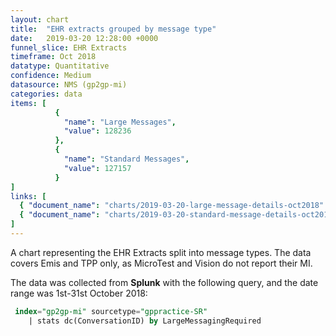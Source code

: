 ```yaml
---
layout: chart
title:  "EHR extracts grouped by message type"
date:   2019-03-20 12:28:00 +0000
funnel_slice: EHR Extracts
timeframe: Oct 2018
datatype: Quantitative
confidence: Medium
datasource: NMS (gp2gp-mi)
categories: data
items: [
          {
            "name": "Large Messages",
            "value": 128236
          },
          {
            "name": "Standard Messages",
            "value": 127157
          }
]
links: [
  { "document_name": "charts/2019-03-20-large-message-details-oct2018" },
  { "document_name": "charts/2019-03-20-standard-message-details-oct2018" }
] 
---
```

A chart representing the EHR Extracts split into message types. The data covers Emis and TPP only, as MicroTest and Vision do not report their MI.

The data was collected from **Splunk** with the following query, and the date range was 1st-31st October 2018:

```sql
 index="gp2gp-mi" sourcetype="gppractice-SR"
    | stats dc(ConversationID) by LargeMessagingRequired
```
